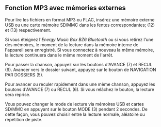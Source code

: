 ## Fonction MP3 avec mémories externes

Pour lire les fichiers en format MP3 ou FLAC, insérez une mémoire externe USB ou une carte mémoire SD/MMC dans les fentes correspondantes; (12) et (13) respectivement.

Si vous éteignez l'*Energy Music Box BZ6 Bluetooth* ou si vous retirez l'une des mémoires, le moment de la lecture dans la mémoire interne de l'appareil sera enregistré. Si vous connectez à nouveau la même mémoire, la lecture continuera dans le même moment de l'arrêt.

Pour passer la chanson, appuyez sur les boutons d'AVANCE (7) et RECUL (6). Avancer vers le dossier suivant, appuyez sur le bouton de NAVIGATION PAR DOSSIERS (5).

Pour avancer ou reculer rapidement dans une même chanson, appuyez les boutons d'AVANCE (7) ou RECUL (6). Si vous relâchez le bouton, la lecture sera reprise.

Vous pouvez changer le mode de lecture via mémoires USB et cartes SD/MMC en appuyant sur le bouton MODE (3) pendant 2 secondes. De cette façon, vous pouvez choisir entre la lecture normale, aléatoire ou répétition de piste.
